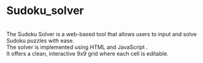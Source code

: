 # Sudoku_solver
<br>
The Sudoku Solver is a web-based tool that allows users to input and solve Sudoku puzzles with ease.
<br>
The solver is implemented using HTML and JavaScript .
<br>
It offers a clean, interactive 9x9 grid where each cell is editable.
